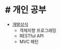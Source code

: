 # # 개인 공부

* [개발상식](https://github.com/godpp/CS_Study/blob/master/%EA%B0%9C%EB%B0%9C%EC%83%81%EC%8B%9D.md)
	* 객체지향 프로그래밍
	* RESTful API
	* MVC 패턴
